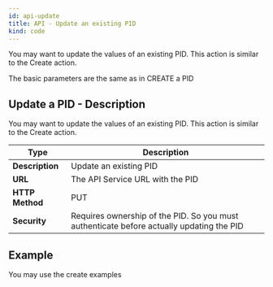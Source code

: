 ```yaml
---
id: api-update
title: API - Update an existing PID
kind: code
---
```


You may want to update the values of an existing PID. This action is similar to the Create action. 

The basic parameters are the same as in CREATE a PID

## Update a PID - Description

You may want to update the values of an existing PID. This action is similar to the Create action. 

| Type            | Description                 |
| --------------- | --------------------------- |
| **Description** | Update an existing PID |
| **URL**         | The  API Service URL with the PID   |
| **HTTP Method** | PUT |
| **Security**    | Requires ownership of the PID. So you must authenticate before actually updating the PID|

## Example

You may use the  create examples

